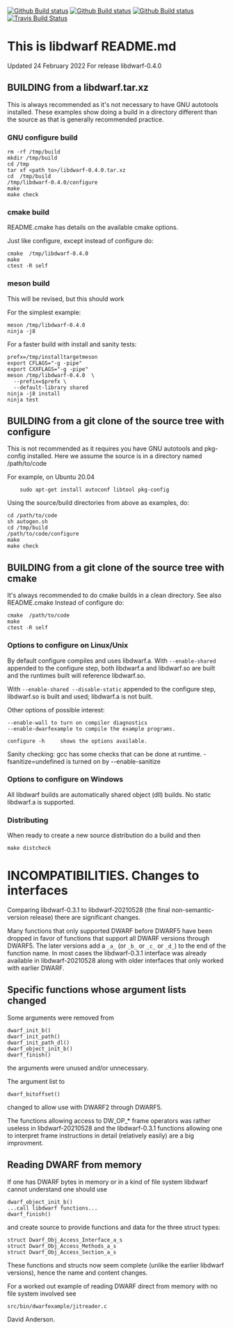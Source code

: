 [![Github Build status](https://github.com/davea42/libdwarf-code/actions/workflows/c-cpp.yml/badge.svg)](https://github.com/davea42/libdwarf-code/actions?query=workflow%3A%22GitHub+CI%22)
[![Github Build status](https://github.com/davea42/libdwarf-code/actions/workflows/ci_meson.yml/badge.svg)](https://github.com/davea42/libdwarf-code/actions?query=workflow%3A%22GitHub+CI%22)
[![Github Build status](https://github.com/davea42/libdwarf-code/actions/workflows/ci_msys2.yml/badge.svg)](https://github.com/davea42/libdwarf-code/actions?query=workflow%3A%22GitHub+CI%22)
[![Travis Build
Status](https://travis-ci.com/davea42/libdwarf-code.svg?branch=master)](https://travis-ci.com/github/davea42/libdwarf-code)

# This is libdwarf README.md

Updated 24 February 2022
For release libdwarf-0.4.0

## BUILDING from a libdwarf<name>.tar.xz

This is always recommended as it's not necessary
to have GNU autotools installed.
These examples show doing a build in a directory
different than the source as that is generally
recommended practice. 

### GNU configure build

    rm -rf /tmp/build
    mkdir /tmp/build
    cd /tmp
    tar xf <path to>/libdwarf-0.4.0.tar.xz
    cd  /tmp/build
    /tmp/libdwarf-0.4.0/configure
    make
    make check

### cmake build

README.cmake has details on the available cmake options.

Just like configure, except instead of configure do:

    cmake  /tmp/libdwarf-0.4.0
    make
    ctest -R self

### meson build

This will be revised, but this should work

For the simplest example:

    meson /tmp/libdwarf-0.4.0
    ninja -j8

For a faster build with install and sanity tests:

    prefx=/tmp/installtargetmeson
    export CFLAGS="-g -pipe"
    export CXXFLAGS="-g -pipe"
    meson /tmp/libdwarf-0.4.0  \
      --prefix=$prefx \
      --default-library shared
    ninja -j8 install
    ninja test

## BUILDING from a git clone of the source tree with configure

This is not recommended as it requires you have
GNU autotools and pkg-config installed.
Here we assume the source is in  a directory named
/path/to/code

For example, on Ubuntu 20.04
```
    sudo apt-get install autoconf libtool pkg-config
```

Using the source/build directories from above as examples,
do:

    cd /path/to/code
    sh autogen.sh
    cd /tmp/build
    /path/to/code/configure
    make
    make check

## BUILDING from a git clone of the source tree with cmake

It's always recommended to do cmake builds in a clean directory.
See also README.cmake
Instead of configure do:

    cmake  /path/to/code
    make
    ctest -R self

### Options to configure on Linux/Unix 

By default configure compiles and uses libdwarf.a.
With `--enable-shared` appended to the configure step,
both libdwarf.a and libdwarf.so
are built and the runtimes built will reference libdwarf.so.

With `--enable-shared --disable-static`
appended to the configure step,
 libdwarf.so is built and used; libdwarf.a is not built.

Other options of possible interest:

    --enable-wall to turn on compiler diagnostics 
    --enable-dwarfexample to compile the example programs.

    configure -h     shows the options available.  

Sanity checking:
 gcc has some checks that can be done at runtime.
 -fsanitize=undefined is turned on by --enable-sanitize

### Options to configure on Windows

All libdwarf builds are automatically shared object (dll)
builds. No static libdwarf.a is supported.

### Distributing

When ready to create a new source distribution do
a build and then

    make distcheck

# INCOMPATIBILITIES. Changes to interfaces

Comparing libdwarf-0.3.1 to libdwarf-20210528
(the final non-semantic-version release)
there are significant changes. 

Many functions that only supported
DWARF before DWARF5 have been dropped
in favor of functions that support all
DWARF versions through DWARF5.
The later versions add a 
`_a_` (or `_b_` or `_c_` or `_d_`)
to the end of the function name.
In most cases the libdwarf-0.3.1 interface
was already available in libdwarf-20210528 
along with older interfaces that only
worked with earlier DWARF.

## Specific functions whose argument lists changed
Some arguments were removed from

    dwarf_init_b()
    dwarf_init_path()
    dwarf_init_path_dl()
    dwarf_object_init_b()
    dwarf_finish()
 
the arguments were unused and/or unnecessary.

The argument list to 

    dwarf_bitoffset()

changed to allow use with DWARF2 through DWARF5.

The functions allowing access to DW_OP_*
frame operators was rather useless 
in libdwarf-20210528 and the
libdwarf-0.3.1 functions allowing
one to interpret frame instructions in detail
(relatively easily) are a big improvment.

## Reading DWARF from memory 

If one has DWARF bytes in memory or in a
kind of file system libdwarf cannot understand
one should use 

    dwarf_object_init_b()
    ...call libdwarf functions...
    dwarf_finish()

and create source to provide
functions and data for the three struct
types:

    struct Dwarf_Obj_Access_Interface_a_s
    struct Dwarf_Obj_Access_Methods_a_s
    struct Dwarf_Obj_Access_Section_a_s

These functions and structs now seem complete
(unlike the earlier libdwarf versions), hence
the name and content changes.

For a worked out example of reading DWARF direct from memory
with no file system involved
see

    src/bin/dwarfexample/jitreader.c

David Anderson.
